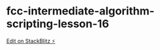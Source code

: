 # fcc-intermediate-algorithm-scripting-lesson-16

[Edit on StackBlitz ⚡️](https://stackblitz.com/edit/js-ydc53d)